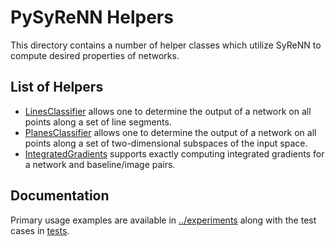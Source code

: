 # PySyReNN Helpers
This directory contains a number of helper classes which utilize SyReNN to
compute desired properties of networks.

## List of Helpers
- [LinesClassifier](classify_lines.py) allows one to determine the output of a network on all
  points along a set of line segments.
- [PlanesClassifier](classify_planes.py) allows one to determine the output of a network on all
  points along a set of two-dimensional subspaces of the input space.
- [IntegratedGradients](integrated_gradients.py) supports exactly computing
  integrated gradients for a network and baseline/image pairs.

## Documentation
Primary usage examples are available in [../experiments](../experiments) along
with the test cases in [tests](tests).
